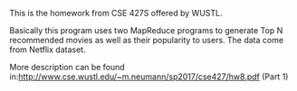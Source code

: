 This is the homework from CSE 427S offered by WUSTL.

Basically this program uses two MapReduce programs to generate Top N recommended movies as well as their popularity to users. The data come from Netflix dataset.

More description can be found in:http://www.cse.wustl.edu/~m.neumann/sp2017/cse427/hw8.pdf (Part 1)
